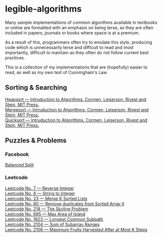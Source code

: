 # legible-algorithms

Many sample implementations of common algorithms available in textbooks or online are formatted with an emphasis on being terse, as they are often included in papers, journals or books where space is at a premium.

As a result of this, programmers often try to emulate this style, producing code which is unnecessarily terse and difficult to read and most importantly, difficult to maintain as they often do not follow current best practices.

This is a collection of my implementations that are (hopefully) easier to read, as well as my own test of Cunningham's Law.


## Sorting & Searching

<a href="https://github.com/aeu/legible-algorithms/tree/master/sorting/heapsort">Heapsort &mdash; Intruduction to Algorithms. Cormen, Leiserson, Rivest and Stein, MIT Press.</a>  
<a href="https://github.com/aeu/legible-algorithms/tree/master/sorting/mergesort">Mergesort &mdash; Intruduction to Algorithms. Cormen, Leiserson, Rivest and Stein, MIT Press.</a>  
<a href="https://github.com/aeu/legible-algorithms/tree/master/sorting/quicksort">Quicksort &mdash; Intruduction to Algorithms. Cormen, Leiserson, Rivest and Stein, MIT Press.</a>  


## Puzzles & Problems

### Facebook
<a href="https://github.com/aeu/legible-algorithms/tree/master/facebook/balanced_split">Balanced Split</a>

### Leetcode

<a href="https://github.com/aeu/legible-algorithms/tree/master/leetcode/reverse-integer">Leetcode No. 7 &mdash; Reverse Integer</a>  
<a href="https://github.com/aeu/legible-algorithms/tree/master/leetcode/string-to-integer-atoi">Leetcode No. 8 &mdash; String to Integer</a>  
<a href="https://github.com/aeu/legible-algorithms/tree/master/leetcode/merge-k-sorted-lists">Leetcode No. 23 &mdash; Merge K Sorted Lists</a>  
<a href="https://github.com/aeu/legible-algorithms/tree/master/leetcode/remove-duplicates-from-sorted-array-ii">Leetcode No. 80 &mdash; Remove duplicates from Sorted Array II</a>  
<a href="https://github.com/aeu/legible-algorithms/tree/master/leetcode/skyline">Leetcode No. 218 &mdash; The Skyline Problem</a>  
<a href="https://github.com/aeu/legible-algorithms/tree/master/leetcode/max-area-of-island">Leetcode No. 695 &mdash; Max Area of Island</a>  
<a href="https://github.com/aeu/legible-algorithms/tree/master/leetcode/longest-common-subpath">Leetcode No. 1923 &mdash; Longest Common Subpath</a>  
<a href="https://github.com/aeu/legible-algorithms/tree/master/leetcode/sum-of-subarray-ranges">Leetcode No. 2104 &mdash; Sum of Subarray Ranges</a>  
<a href="https://github.com/aeu/legible-algorithms/tree/master/leetcode/maximum-fruits-harvested-after-at-most-k-steps">Leetcode No. 2106 &mdash; Maximum Fruits Harvested After at Most K Steps</a>  

